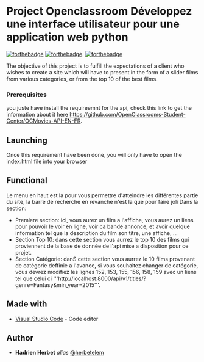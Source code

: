# Project Openclassroom Développez une interface utilisateur pour une application web python
[![forthebadge](https://img.shields.io/badge/JavaScript-323330?style=for-the-badge&logo=javascript&logoColor=F7DF1E)](http://forthebadge.com)  [![forthebadge](https://img.shields.io/badge/HTML5-E34F26?style=for-the-badge&logo=html5&logoColor=white)](http://forthebadge.com).  [![forthebadge](https://img.shields.io/badge/CSS3-1572B6?style=for-the-badge&logo=css3&logoColor=white)](http://forthebadge.com)

The objective of this project is to fulfill the expectations of a client who wishes to create a site which will have to present in the form of a slider films from various categories, or from the top 10 of the best films. 

### Prerequisites

you juste have install the requireemnt for the api, check this link to get the information about it here https://github.com/OpenClassrooms-Student-Center/OCMovies-API-EN-FR.

## Launching

Once this requirement have been done, you will only have to open the index.html file into your browser


## Functional

Le menu en haut est la pour vous permettre d'atteindre les différentes partie du site, la barre de recherche en revanche n'est la que pour faire joli
Dans la section:
- Premiere section: ici, vous aurez un film a l'affiche, vous aurez un liens pour pouvoir le voir en ligne, voir ca bande annonce, et avoir quelque information tel que la description du film son titre, une affiche, ...
- Section Top 10: dans cette section vous aurrez le top 10 des films qui proviennent de la base de donnée de l'api mise a disposition pour ce projet.
- Section Catégorie: danS cette section vous aurrez le 10 films provenant de catégorie deffinie a l'avance, si vous souhaitez changer de catégorie, vous devrez modifiez les lignes 152, 153, 155, 156, 158, 159 avec un liens tel que celui ci '''http://localhost:8000/api/v1/titles/?genre=Fantasy&min_year=2015'''.

## Made with

* [Visual Studio Code](https://code.visualstudio.com/) - Code editor


## Author

* **Hadrien Herbet** _alias_ [@herbetelem](https://github.com/herbetelem)
